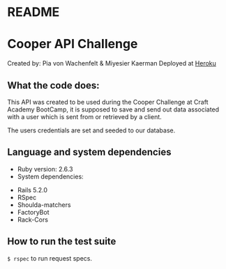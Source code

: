 # README
# Cooper API Challenge
Created by: Pia von Wachenfelt & Miyesier Kaerman
Deployed at [Heroku](https://cooper-api-pia-miyesier.herokuapp.com/)

## What the code does:
This API was created to be used during the Cooper Challenge at Craft Academy BootCamp, it is supposed to save and send out data associated with a user which is sent from or retrieved by a client.

The users credentials are set and seeded to our database. 

## Language and system dependencies
* Ruby version: 2.6.3
* System dependencies: 
- Rails 5.2.0
- RSpec
- Shoulda-matchers
- FactoryBot
- Rack-Cors

## How to run the test suite
`$ rspec` to run request specs.
